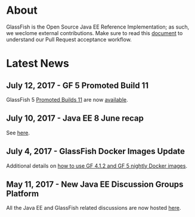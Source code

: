 # About

GlassFish is the Open Source Java EE Reference Implementation; as such, we weclome external contributions. Make sure to read this [document](pr_workflow) to understand our Pull Request acceptance workflow.

# Latest News

## July 12, 2017 - GF 5 Promoted Build 11 ##

GlassFish 5 [Promoted Builds 11](https://github.com/javaee/glassfish/releases/tag/5.0-b11) are now [available](http://download.oracle.com/glassfish/5.0/promoted/index.html).

## July 10, 2017 - Java EE 8 June recap

See [here](https://blogs.oracle.com/theaquarium/java-ee-8-june-recap).

## July 4, 2017 - GlassFish Docker Images Update

Additional details on [how to use GF 4.1.2 and GF 5 nightly Docker images](https://blogs.oracle.com/theaquarium/glassfish-docker-images-–-update).

## May 11, 2017 - New Java EE Discussion Groups Platform ##

All the Java EE and GlassFish related discussions are now hosted [here](https://javaee.groups.io/g/javaee).

